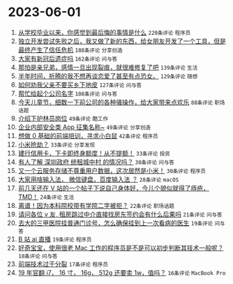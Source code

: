 # 2023-06-01

1. [从学校毕业以来，你感觉到最后悔的事情是什么](https://www.v2ex.com/t/944741) `220条评论` `程序员`
1. [独立开发尝试失败之后，我又做了新的东西，给女朋友开发了一个工具，但是最终产生了信任危机](https://www.v2ex.com/t/944872) `188条评论` `分享创造`
1. [大家有新冠后遗症吗](https://www.v2ex.com/t/944739) `162条评论` `问与答`
1. [那怕是亲兄弟，感情一旦出现裂痕，就很难修复了吧](https://www.v2ex.com/t/944905) `139条评论` `生活`
1. [半年时间，折腾的我不想再谈恋爱了甚至有点恐女。](https://www.v2ex.com/t/944959) `129条评论` `随想`
1. [如何劝我父亲不要买乡下地皮](https://www.v2ex.com/t/944786) `127条评论` `问与答`
1. [帮忙给起个公司名字](https://www.v2ex.com/t/944763) `108条评论` `问与答`
1. [今天儿童节，细数一下前公司的各种骚操作，给大家带来点欢乐](https://www.v2ex.com/t/944748) `88条评论` `职场话题`
1. [介绍下护林员岗位](https://www.v2ex.com/t/944918) `49条评论` `酷工作`
1. [企业内部安全类 App 征集名称~](https://www.v2ex.com/t/944863) `49条评论` `分享创造`
1. [想做 0 基础的前端培训，寻求小白鼠](https://www.v2ex.com/t/944979) `42条评论` `程序员`
1. [小米抢劫？](https://www.v2ex.com/t/944988) `33条评论` `分享发现`
1. [建行信用卡，下卡即终身额度！从不提额！](https://www.v2ex.com/t/944896) `33条评论` `投资`
1. [有人了解 深圳政府 统租城中村 的情况吗？](https://www.v2ex.com/t/944949) `30条评论` `问与答`
1. [又一个云服务存储不尊重用户数据，这次居然是小米！](https://www.v2ex.com/t/944933) `30条评论` `程序员`
1. [大家用啥输入法， 微信键盘，百度输入法 ？](https://www.v2ex.com/t/944900) `28条评论` `macOS`
1. [前几天还在 V 站的一个帖子下说自己身体好，今儿个貌似就得了痔疮， TMD！](https://www.v2ex.com/t/944902) `24条评论` `生活`
1. [离谱！因为本科院校带有学院二字被拒？](https://www.v2ex.com/t/944972) `22条评论` `职场话题`
1. [请问各位 v 友, 租房跳过中介直接找房东签约会有什么后果吗](https://www.v2ex.com/t/944768) `21条评论` `问与答`
1. [去大的三甲医院挂普通门诊号，怎么确保挂到上一次看病的医生](https://www.v2ex.com/t/944804) `19条评论` `问与答`
1. [B 站 ai 直播](https://www.v2ex.com/t/944770) `19条评论` `程序员`
1. [好奇宝宝，使用很老 Mac 工作的程序员是不是可以初步判断其技术一般呢？](https://www.v2ex.com/t/944964) `18条评论` `问与答`
1. [前端技术过于分裂](https://www.v2ex.com/t/944995) `17条评论` `程序员`
1. [19 年官翻 i7， 16 寸， 16g， 512g 还要卖 1w，值吗？](https://www.v2ex.com/t/944854) `16条评论` `MacBook Pro`
